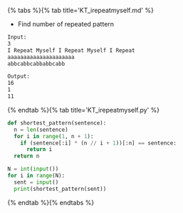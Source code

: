 {% tabs %}{% tab title='KT_irepeatmyself.md' %}

* Find number of repeated pattern

```txt
Input:
3
I Repeat Myself I Repeat Myself I Repeat
aaaaaaaaaaaaaaaaaaaaa
abbcabbcabbabbcabb

Output:
16
1
11
```

{% endtab %}{% tab title='KT_irepeatmyself.py' %}

```py
def shortest_pattern(sentence):
  n = len(sentence)
  for i in range(1, n + 1):
    if (sentence[:i] * (n // i + 1))[:n] == sentence:
      return i
  return n

N = int(input())
for i in range(N):
  sent = input()
  print(shortest_pattern(sent))
```

{% endtab %}{% endtabs %}
